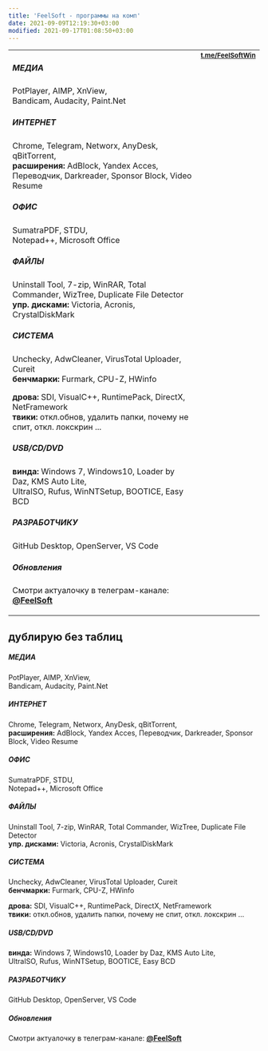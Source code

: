 ```yaml
---
title: 'FeelSoft - программы на комп'
date: 2021-09-09T12:19:30+03:00
modified: 2021-09-17T01:08:50+03:00
---
```


<table>
 <tr valign="top">
  <td width="80%" markdown="1">

##### **МЕДИА**
PotPlayer, AIMP, XnView,  
Bandicam, Audacity, Paint.Net

##### **ИНТЕРНЕТ**
Chrome, Telegram, Networx, AnyDesk, qBitTorrent,  
**расширения:** AdBlock, Yandex Acces, Переводчик, Darkreader, Sponsor Block, Video Resume

##### **ОФИС**
SumatraPDF, STDU,  
Notepad++, Microsoft Office

##### **ФАЙЛЫ**
Uninstall Tool, 7-zip, WinRAR, Total Commander, WizTree, Duplicate File Detector  
**упр. дисками:** Victoria, Acronis, CrystalDiskMark

##### **СИСТЕМА**
Unchecky, AdwCleaner, VirusTotal Uploader, Cureit  
**бенчмарки:** Furmark, CPU-Z, HWinfo

**дрова:** SDI, VisualC++, RuntimePack, DirectX, NetFramework  
**твики:** откл.обнов, удалить папки, почему не спит, откл. локскрин ...

##### **USB/CD/DVD**
**винда:** Windows 7, Windows10, Loader by Daz, KMS Auto Lite,  
UltraISO, Rufus, WinNTSetup, BOOTICE, Easy BCD

##### **РАЗРАБОТЧИКУ**
GitHub Desktop, OpenServer, VS Code  

##### **Обновления**
Смотри актуалочку в телеграм-канале: <a href="https://t.me/s/FeelSoft"><b>@FeelSoft</b></a>

</td>
<td width="20%">
  <a style="font-size: 13px;" href="https://t.me/s/FeelSoftWin/125"><strong>t.me/FeelSoftWin</strong></a><br>
  <aside><script async src="https://telegram.org/js/telegram-widget.js?15" data-telegram-post="FeelSoftWin/125" data-width="100%"></script></aside>
 </td>
</tr>
</table>

## дублирую без таблиц

##### **МЕДИА**
PotPlayer, AIMP, XnView,  
Bandicam, Audacity, Paint.Net

##### **ИНТЕРНЕТ**
Chrome, Telegram, Networx, AnyDesk, qBitTorrent,  
**расширения:** AdBlock, Yandex Acces, Переводчик, Darkreader, Sponsor Block, Video Resume

##### **ОФИС**
SumatraPDF, STDU,  
Notepad++, Microsoft Office

##### **ФАЙЛЫ**
Uninstall Tool, 7-zip, WinRAR, Total Commander, WizTree, Duplicate File Detector  
**упр. дисками:** Victoria, Acronis, CrystalDiskMark

##### **СИСТЕМА**
Unchecky, AdwCleaner, VirusTotal Uploader, Cureit  
**бенчмарки:** Furmark, CPU-Z, HWinfo

**дрова:** SDI, VisualC++, RuntimePack, DirectX, NetFramework  
**твики:** откл.обнов, удалить папки, почему не спит, откл. локскрин ...

##### **USB/CD/DVD**
**винда:** Windows 7, Windows10, Loader by Daz, KMS Auto Lite,  
UltraISO, Rufus, WinNTSetup, BOOTICE, Easy BCD

##### **РАЗРАБОТЧИКУ**
GitHub Desktop, OpenServer, VS Code  

##### **Обновления**
Смотри актуалочку в телеграм-канале: <a href="https://t.me/s/FeelSoft"><b>@FeelSoft</b></a>
